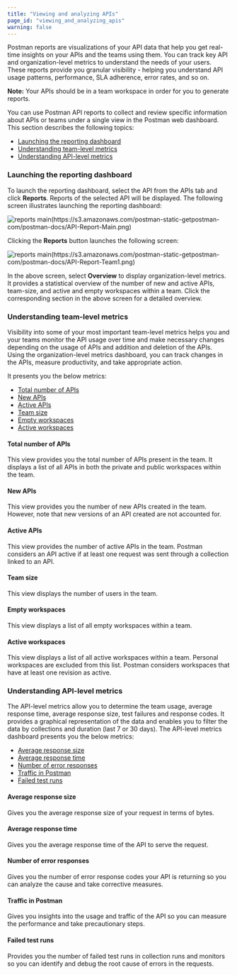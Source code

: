 ```yaml
---
title: "Viewing and analyzing APIs"
page_id: "viewing_and_analyzing_apis"
warning: false
---
```


Postman reports are visualizations of your API data that help you get real-time insights on your APIs and the teams using them. You can track key API and organization-level metrics to understand the needs of your users. These reports provide you granular visibility - helping you understand API usage patterns, performance, SLA adherence, error rates, and so on. 

**Note:** Your APIs should be in a team workspace in order for you to generate reports.

You can use Postman API reports to collect and review specific information about APIs or teams under a single view in the Postman web dashboard. This section describes the following topics:

* [Launching the reporting dashboard](#launching-the-reporting-dashboard)
* [Understanding team-level metrics](#understanding-team-level-metrics)
* [Understanding API-level metrics](#understanding-API-level-metrics)

### Launching the reporting dashboard

To launch the reporting dashboard, select the API from the APIs tab and click **Reports**. Reports of the selected API will be displayed. The following screen illustrates launching the reporting dashboard:

![reports main(https://s3.amazonaws.com/postman-static-getpostman-com/postman-docs/API-Report-Main.png)](https://s3.amazonaws.com/postman-static-getpostman-com/postman-docs/API-Report-Main.png)

Clicking the **Reports** button launches the following screen:

![reports main(https://s3.amazonaws.com/postman-static-getpostman-com/postman-docs/API-Report-Team1.png)](https://s3.amazonaws.com/postman-static-getpostman-com/postman-docs/API-Report-Team1.png)

In the above screen, select **Overview** to display organization-level metrics. It provides a statistical overview of the number of new and active APIs, team-size, and active and empty workspaces within a team. Click the corresponding section in the above screen for a detailed overview.

### Understanding team-level metrics

Visibility into some of your most important team-level metrics helps you and your teams monitor the API usage over time and make necessary changes depending on the usage of APIs and addition and deletion of the APIs. Using the organization-level metrics dashboard, you can track changes in the APIs, measure productivity, and take appropriate action. 

It presents you the below metrics:

* [Total number of APIs](#total-number-of-apis)
* [New APIs](#new-apis)
* [Active APIs](#active-apis)
* [Team size](#team-size)
* [Empty workspaces](#empty-workspaces)
* [Active workspaces](#active-workspaces) 


#### Total number of APIs

This view provides you the total number of APIs present in the team. It displays a list of all APIs in both the private and public workspaces within the team.  

#### New APIs

This view provides you the number of new APIs created in the team. However, note that new versions of an API created are not accounted for.  

#### Active APIs

This view provides the number of active APIs in the team. Postman considers an API active if at least one request was sent through a collection linked to an API. 

#### Team size

This view displays the number of users in the team. 

#### Empty workspaces

This view displays a list of all empty workspaces within a team. 

#### Active workspaces

This view displays a list of all active workspaces within a team. Personal workspaces are excluded from this list. Postman considers workspaces that have at least one revision as active.

### Understanding API-level metrics

The API-level metrics allow you to determine the team usage, average response time, average response size, test failures and response codes. It provides a graphical representation of the data and enables you to filter the data by collections and duration (last 7 or 30 days). The API-level metrics dashboard presents you the below metrics:

* [Average response size](#average-response-size)
* [Average response time](#average-response-time)
* [Number of error responses](#number-of-error-responses)
* [Traffic in Postman](#traffic-in-postman)
* [Failed test runs](#failed-test-runs)


#### Average response size

Gives you the average response size of your request in terms of bytes. 

#### Average response time

Gives you the average response time of the API to serve the request. 

#### Number of error responses

Gives you the number of error response codes your API is returning so you can analyze the cause and take corrective measures. 


#### Traffic in Postman

Gives you insights into the usage and traffic of the API so you can measure the performance and take precautionary steps. 


#### Failed test runs

Provides you the number of failed test runs in collection runs and monitors so you can identify and debug the root cause of errors in the requests. 
